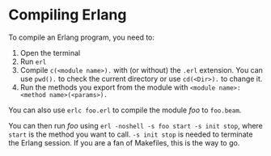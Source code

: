 # Compiling Erlang

To compile an Erlang program, you need to:

1. Open the terminal
2. Run `erl`
3. Compile `c(<module name>).` with (or without) the `.erl` extension. You can use `pwd().` to check the current directory or use `cd(<Dir>).` to change it.
4. Run the methods you export from the module with `<module name>:<method name>(<params>).`

You can also use `erlc foo.erl` to compile the module _foo_ to `foo.beam`.

You can then run _foo_ using `erl -noshell -s foo start -s init stop`, where `start` is the method you want to call. `-s init stop` is needed to terminate the Erlang session. If you are a fan of Makefiles, this is the way to go.